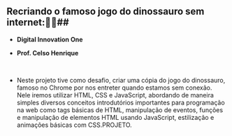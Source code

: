 ## Recriando o famoso jogo do dinossauro sem internet:🦖🦖##



- **Digital Innovation One**

- **Prof. Celso Henrique**

  ​


- Neste projeto tive como desafio, criar uma cópia do jogo do dinossauro, famoso no Chrome por nos entreter quando estamos sem conexão. Nele iremos utilizar HTML, CSS e JavaScript, abordando de maneira simples diversos conceitos introdutórios importantes para programação na web como tags básicas de HTML, manipulação de eventos, funções e manipulação de elementos HTML usando JavaScript, estilização e animações básicas com CSS.PROJETO.

